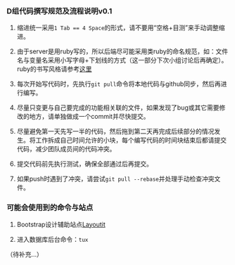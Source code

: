 ### D组代码撰写规范及流程说明v0.1

1. 缩进统一采用`1 Tab == 4 Space`的形式，请不要用“空格+目测”来手动调整缩进。

2. 由于server是用ruby写的，所以后端尽可能采用类ruby的命名规范，如：文件名与变量名采用小写字母+下划线的方式（这一部分下次小组讨论后再确定）。ruby的书写风格请参考[这里](https://ruby-china.org/wiki/coding-style)

3. 每次开始写代码时，先执行`git pull`命令将本地代码与github同步，然后再进行编写。

4. 尽量只变更与自己要完成的功能相关联的文件，如果发现了bug或其它需要修改的地方，请单独做成一个commit并尽快提交。

5. 尽量避免第一天先写一半的代码，然后拖到第二天再完成后续部分的情况发生。将工作拆成自己时间允许的小块，每个编写代码的时间块结束后都请提交代码，减少团队成员间的代码冲突。

6. 提交代码前先执行测试，确保全部通过后再提交。 

7. 如果push时遇到了冲突，请尝试`git pull --rebase`并处理手动检查冲突文件。

### 可能会使用到的命令与站点

1. Bootstrap设计辅助站点[Layoutit](www.layoutit.com)

2. 进入数据库后台命令：`tux`

（待补充...）
